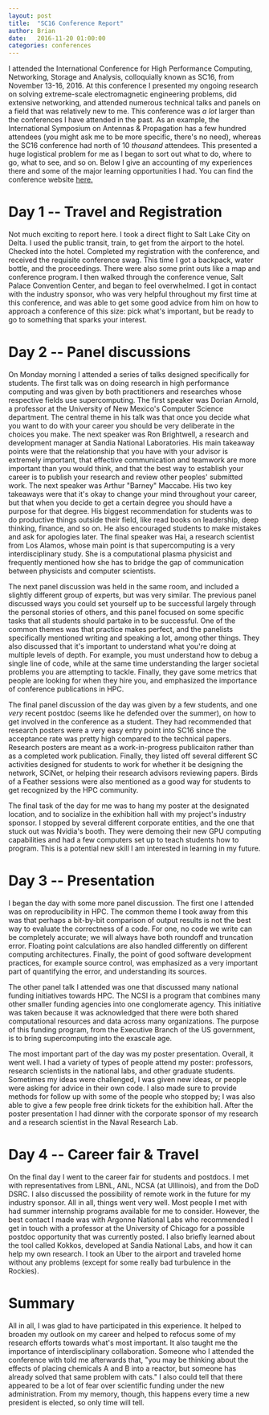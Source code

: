 ```yaml
---
layout: post
title:  "SC16 Conference Report"
author: Brian
date:   2016-11-20 01:00:00
categories: conferences
---
```

I attended the International Conference for High Performance Computing, Networking, Storage and Analysis, colloquially known as SC16, from November 13-16, 2016. At this conference I presented my ongoing research on solving extreme-scale electromagnetic engineering problems, did extensive networking, and attended numerous technical talks and panels on a field that was relatively new to me. This conference was <i>a lot</i> larger than the conferences I have attended in the past. As an example, the International Symposium on Antennas & Propagation has a few hundred attendees (you might ask me to be more specific, there's no need), whereas the SC16 conference had north of 10 <i>thousand</i> attendees. This presented a huge logistical problem for me as I began to sort out what to do, where to go, what to see, and so on. Below I give an accounting of my experiences there and some of the major learning opportunities I had. You can find the conference website <a href="sc16.supercomputing.org">here.</a>

<h1>Day 1 -- Travel and Registration</h1>
Not much exciting to report here. I took a direct flight to Salt Lake City on Delta. I used the public transit, train, to get from the airport to the hotel. Checked into the hotel. Completed my registration with the conference, and received the requisite conference swag. This time I got a backpack, water bottle, and the proceedings. There were also some print outs like a map and conference program. I then walked through the conference venue, Salt Palace Convention Center, and began to feel overwhelmed. I got in contact with the industry sponsor, who was very helpful throughout my first time at this conference, and was able to get some good advice from him on how to approach a conference of this size: pick what's important, but be ready to go to something that sparks your interest.

<h1>Day 2 -- Panel discussions</h1>
On Monday morning I attended a series of talks designed specifically for students. The first talk was on doing research in high performance computing and was given by both practitioners and researches whose respective fields use supercomputing. The first speaker was Dorian Arnold, a professor at the University of New Mexico's Computer Science department. The central theme in his talk was that once you decide what you want to do with your career you should be very deliberate in the choices you make. The next speaker was Ron Brightwell, a research and development manager at Sandia National Laboratories. His main takeaway points were that the relationship that you have with your advisor is extremely important, that effective communication and teamwork are more important than you would think, and that the best way to establish your career is to publish your research and review other peoples' submitted work. The next speaker was Arthur "Barney" Maccabe. His two key takeaways were that it's okay to change your mind throughout your career, but that when you decide to get a certain degree you should have a purpose for that degree. His biggest recommendation for students was to do productive things outside their field, like read books on leadership, deep thinking, finance, and so on. He also encouraged students to make mistakes and ask for apologies later. The final speaker was Hai, a research scientist from Los Alamos, whose main point is that supercomputing is a very interdisciplinary study. She is a computational plasma physicist and frequently mentioned how she has to bridge the gap of communication between physicists and computer scientists.

The next panel discussion was held in the same room, and included a slightly different group of experts, but was very similar. The previous panel discussed ways you could set yourself up to be successful largely through the personal stories of others, and this panel focused on some specific tasks that all students should partake in to be successful. One of the common themes was that practice makes perfect, and the panelists specifically mentioned writing and speaking a lot, among other things. They also discussed that it's important to understand what you're doing at multiple levels of depth. For example, you must understand how to debug a single line of code, while at the same time understanding the larger societal problems you are attempting to tackle. Finally, they gave some metrics that people are looking for when they hire you, and emphasized the importance of conference publications in HPC.

The final panel discussion of the day was given by a few students, and one <i>very</i> recent postdoc (seems like he defended over the summer), on how to get involved in the conference as a student. They had recommended that research posters were a very easy entry point into SC16 since the acceptance rate was pretty high compared to the technical papers. Research posters are meant as a work-in-progress publicaiton rather than as a completed work publication. Finally, they listed off several different SC activities designed for students to work for whether it be designing the network, SCiNet, or helping their research advisors reviewing papers. Birds of a Feather sessions were also mentioned as a good way for students to get recognized by the HPC community.

The final task of the day for me was to hang my poster at the designated location, and to socialize in the exhibition hall with my project's industry sponsor. I stopped by several different corporate entities, and the one that stuck out was Nvidia's booth. They were demoing their new GPU computing capabilities and had a few computers set up to teach students how to program. This is a potential new skill I am interested in learning in my future.

<h1>Day 3 -- Presentation</h1>
I began the day with some more panel discussion. The first one I attended was on reproducibility in HPC. The common theme I took away from this was that perhaps a bit-by-bit comparison of output results is not the best way to evaluate the correctness of a code. For one, no code we write can be completely accurate; we will always have both roundoff and truncation error. Floating point calculations are also handled differently on different computing architectures. Finally, the point of good software development practices, for example source control, was emphasized as a very important part of quantifying the error, and understanding its sources.

The other panel talk I attended was one that discussed many national funding initiatives towards HPC. The NCSI is a program that combines many other smaller funding agencies into one conglomerate agency. This initiative was taken because it was acknowledged that there were both shared computational resources and data across many organizations. The purpose of this funding program, from the Executive Branch of the US government, is to bring supercomputing into the exascale age.

The most important part of the day was my poster presentation. Overall, it went well. I had a variety of types of people attend my poster: professors, research scientists in the national labs, and other graduate students. Sometimes my ideas were challenged, I was given new ideas, or people were asking for advice in their own code. I also made sure to provide methods for follow up with some of the people who stopped by; I was also able to give a few people free drink tickets for the exhibition hall. After the poster presentation I had dinner with the corporate sponsor of my research and a research scientist in the Naval Research Lab.

<h1>Day 4 -- Career fair & Travel</h1>
On the final day I went to the career fair for students and postdocs. I met with representatives from LBNL, ANL, NCSA (at UIllinois), and from the DoD DSRC. I also discussed the possibility of remote work in the future for my industry sponsor. All in all, things went very well. Most people I met with had summer internship programs available for me to consider. However, the best contact I made was with Argonne National Labs who recommended I get in touch with a professor at the University of Chicago for a possible postdoc opportunity that was currently posted. I also briefly learned about the tool called Kokkos, developed at Sandia National Labs, and how it can help my own research. I took an Uber to the airport and traveled home without any problems (except for some really bad turbulence in the Rockies).

<h1>Summary</h1>
All in all, I was glad to have participated in this experience. It helped to broaden my outlook on my career and helped to refocus some of my research efforts towards what's most important. It also taught me the importance of interdisciplinary collaboration. Someone who I attended the conference with told me afterwards that, "you may be thinking about the effects of placing chemicals A and B into a reactor, but someone has already solved that same problem with cats." I also could tell that there appeared to be a lot of fear over scientific funding under the new administration. From my memory, though, this happens every time a new president is elected, so only time will tell.
